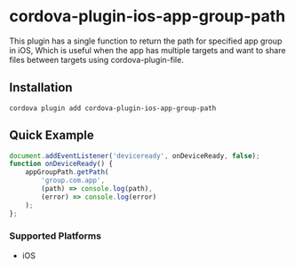 # cordova-plugin-ios-app-group-path

This plugin has a single function to return the path for specified app group in iOS,
Which is useful when the app has multiple targets and want to share files between targets
using cordova-plugin-file.

## Installation

    cordova plugin add cordova-plugin-ios-app-group-path

## Quick Example

```js
document.addEventListener('deviceready', onDeviceReady, false);
function onDeviceReady() {
    appGroupPath.getPath(
        'group.com.app',
        (path) => console.log(path),
        (error) => console.log(error)
    );
};
```

### Supported Platforms

- iOS
